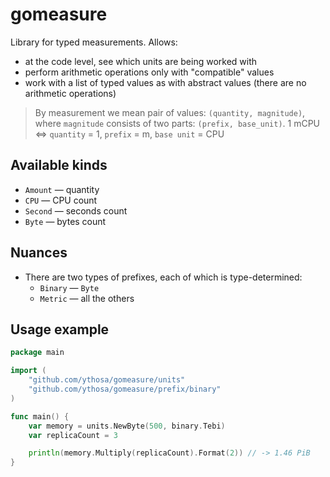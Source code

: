 # gomeasure

Library for typed measurements. Allows:
- at the code level, see which units are being worked with
- perform arithmetic operations only with "compatible" values
- work with a list of typed values as with abstract values (there are no arithmetic operations)

> By measurement we mean pair of values: `(quantity, magnitude)`, where `magnitude` consists of two
> parts: `(prefix, base_unit)`. 1 mCPU <=> `quantity` = 1, `prefix` = m, `base unit` = CPU

## Available kinds
- `Amount` — quantity
- `CPU` — CPU count
- `Second` — seconds count
- `Byte` — bytes count

## Nuances
- There are two types of prefixes, each of which is type-determined:
    - `Binary` — `Byte`
    - `Metric` — all the others

## Usage example
```go
package main

import (
    "github.com/ythosa/gomeasure/units"
    "github.com/ythosa/gomeasure/prefix/binary"
)

func main() {
	var memory = units.NewByte(500, binary.Tebi)
	var replicaCount = 3

	println(memory.Multiply(replicaCount).Format(2)) // -> 1.46 PiB
}
```

